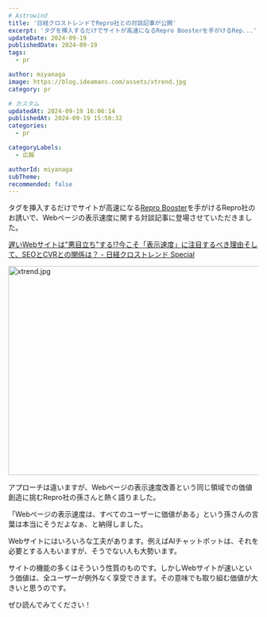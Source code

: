 ```yaml
---
# Astrowind
title: '日経クロストレンドでRepro社との対談記事が公開'
excerpt: 'タグを挿入するだけでサイトが高速になるRepro Boosterを手がけるRep...'
updateDate: 2024-09-19
publishedDate: 2024-09-19
tags: 
  - pr

author: miyanaga
image: https://blog.ideamans.com/assets/xtrend.jpg
category: pr

# カスタム
updatedAt: 2024-09-19 16:06:14
publishedAt: 2024-09-19 15:50:32
categories: 
  - pr

categoryLabels: 
  - 広報

authorId: miyanaga
subTheme: 
recommended: false
---
```


タグを挿入するだけでサイトが高速になる[Repro Booster](https://repro.io/products/booster/)を手がけるRepro社のお誘いで、Webページの表示速度に関する対談記事に登場させていただきました。

[遅いWebサイトは"悪目立ち"する!?今こそ「表示速度」に注目するべき理由そして、SEOとCVRとの関係は？ - 日経クロストレンド Special](https://special.nikkeibp.co.jp/atclh/NXR/24/repro0918/)

<a href="https://blog.ideamans.com/assets/xtrend.jpg"><img alt="xtrend.jpg" src="https://blog.ideamans.com/assets_c/2024/09/xtrend-thumb-800xauto-1382.jpg" width="800" height="420" class="mt-image-none" style="" /></a>

アプローチは違いますが、Webページの表示速度改善という同じ領域での価値創造に挑むRepro社の孫さんと熱く語りました。

「Webページの表示速度は、すべてのユーザーに価値がある」という孫さんの言葉は本当にそうだよなぁ、と納得しました。

Webサイトにはいろいろな工夫があります。例えばAIチャットボットは、それを必要とする人もいますが、そうでない人も大勢います。

サイトの機能の多くはそういう性質のものです。しかしWebサイトが速いという価値は、全ユーザーが例外なく享受できます。その意味でも取り組む価値が大きいと思うのです。

ぜひ読んでみてください！

